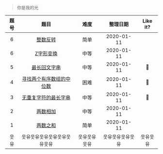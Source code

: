 > 你是我的光

|题号|题目|难度|整理日期|Like it?|
|:--:|:--:|:--:|:--:|:--:|
|6|[整数反转](./整数反转.md)|简单|2020-01-11||
|6|[Z字形变换](./Z字形变换.md)|中等|2020-01-11||
|5|[最长回文字串](./最长回文字串.md)|中等|2020-01-11|🌹|
|4|[寻找两个有序数组的中位数](./寻找两个有序数组的中位数.md)|困难|2020-01-11|🌹|
|3|[无重复字符的最长字串](./无重复字符的最长字串.md)|中等|2020-01-11|🌹|
|2|[两数相加](./两数相加.md)|中等|2020-01-11||
|1|[两数之和](./两数之和.md)|简单|2020-01-11||
|웃유|웃유웃유웃유웃유웃유웃유웃유|웃유웃유웃유|웃유웃유웃유웃유|웃유웃유|